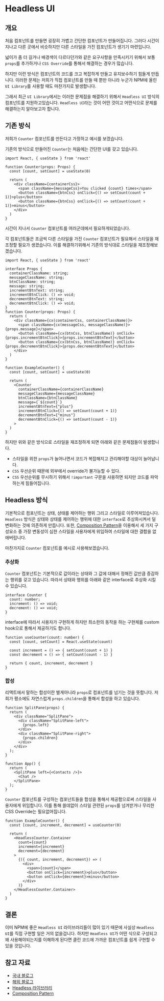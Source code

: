 # Headless UI
## 개요
처음 컴포넌트를 만들면 굉장히 가볍고 간단한 컴포넌트가 만들어집니다. 그러다 시간이 지나고 다른 곳에서 비슷하지만 다른 스타일을 가진 컴포넌트가 생기기 마련입니다.

넓이가 좀 더 길거나 배경색이 다르다던가와 같은 요구사항을 만족시키기 위해서 보통 `props`를 추가하거나 `CSS Override`를 통해서 해결하는 경우가 많습니다.

하지만 이런 방식은 컴포넌트의 코드를 크고 복잡하게 만들고 유지보수하기 힘들게 만듭니다. 
이러한 문제는 저희가 직접 컴포넌트를 만들 때 뿐만 아니라 누군가 NPM에 올린 `UI Library`를 사용할 때도 마찬가지로 발생합니다.

그래서 최근 `UI Library`에서는 이러한 문제점을 해결하기 위해서 `Headless UI` 방식의 컴포넌트를 지원하고있습니다. `Headless UI`라는 것이 어떤 것이고 어떤식으로 문제를 해결하는지 알아보고자 합니다.

## 기존 방식
저희가 `Counter` 컴포넌트를 만든다고 가정하고 예시를 보겠습니다.

기존의 방식으로 만들어진 `Counter`는 처음에는 간단한 UI를 갖고 있습니다.
```tsx
import React, { useState } from 'react'

function Counter(props: Props) {
  const [count, setCount] = useState(0)

  return (
    <div className={containerCss}>
      <span className={messageCss}>You clicked {count} times</span>
      <button className={btnCss} onClick={() => setCount(count + 1)}>plus</button>
      <button className={btnCss} onClick={() => setCount(count + 1)}>minus</button>
    </div>
  )
}
```

시간이 지나서 `Counter` 컴포넌트를 여러군데에서 필요하게되었습니다.

각 컴포넌트들은 조금씩 다른  스타일을 가진 `Counter` 컴포넌트가 필요해서 스타일을 재조정할 필요가 생겼습니다. 이를 해결하기위해서 기존의 방식대로 스타일을 재조정해보겠습니다.
```tsx
import React, { useState } from 'react'

interface Props {
  containerClassName: string;
  messageClassName: string;
  btnClassName: string;
  message: string;
  incrementBtnText: string;
  incrementBtnClick: () => void;
  decrementBtnText: string;
  decrementBtnClick: () => void;
}
function Counter(props: Props) {
  return (
    <div className={cx(containerCss, containerClassName)}>
      <span className={cx(messageCss, messageClassName)}>{props.message}</span>
      <button className={cx(btnCss, btnClassName)} onClick={props.incrementBtnClick}>{props.incrementBtnText}</button>
      <button className={cx(btnCss, btnClassName)} onClick={props.decrementBtnClick}>{props.decrementBtnText}</button>
    </div>
  )
}

function ExampleCounter() {
  const [count, setCount] = useState(0)

  return (
    <Counter 
      containerClassName={containerClassName}
      messageClassName={messageClassName} 
      btnClassName={btnClassName} 
      message={`${count}`}
      incrementBtnText={"plus"}
      incrementBtnClick={() => setCount(count + 1)}
      decrementBtnText={"minus"}
      decrementBtnClick={() => setCount(count - 1)}
    >
  )
}
```

하지만 위와 같은 방식으로 스타일을 재조정하게 되면 아래와 같은 문제점들이 발생합니다.

- 스타일을 위한 `props`가 늘어나면서 코드가 복잡해지고 관리해야할 대상이 늘어납니다.
- `CSS` 우선순위 때문에 외부에서 override가 불가능할 수 있다.
- `CSS` 우선순위를 무시하기 위해서 `!important` 구문을 사용하면 되지만 코드를 파악하는게 힘들어집니다.

## Headless 방식
기본적으로 컴포넌트는 상태, 상태를 제어하는 행위 그리고 스타일로 이루어져있습니다. `Headless` 방식은 상태와 상태를 제어하는 행위에 대한 `interface`로 추상화시켜서 덜 변화하는 것에 의존하게 만듭니다. 또한, [Composition Pattern](https://ko.reactjs.org/docs/composition-vs-inheritance.html)을 이용해서 세 가지 구성요소 중 가장 변동성이 심한 스타일을 사용자에게 위임하여 스타일에 대한 결합을 없애버립니다.

마찬가지로 `Counter` 컴포넌트를 예시로 사용해보겠습니다. 

### 추상화
`Counter` 컴포넌트는 기본적으로 값이라는 상태와 그 값에 대해서 정해진 값만큼 증감하는 행위를 갖고 있습니다.
따라서 상태와 행위를 아래와 같은 interface로 추상화 시킬 수 있습니다.
```tsx
interface Counter {
  count: number;
  increment: () => void;
  decrement: () => void;
}
```

interface에 따라서 사용자가 구현하게 하지만 최소한의 동작을 하는 구현체를 custom hook으로 통해서 제공하기도 합니다.
```tsx
function useCounter(count: number) {
  const [count, setCount] = React.useState(count)

  const increment = () => { setCount(count + 1) }
  const decrement = () => { setCount(count - 1) }
  
  return { count, increment, decrement }
}
```
### 합성
리액트에서 말하는 합성이란 별게아니라 `props`로 컴포넌트를 넘기는 것을 뜻합니다. 저희가 평소에도 자연스럽게 `props.children`을 통해서 합성을 하고 있습니다.
```tsx
function SplitPane(props) {
  return (
    <div className="SplitPane">
      <div className="SplitPane-left">
        {props.left}
      </div>
      <div className="SplitPane-right">
        {props.children}
      </div>
    </div>
  );
}

function App() {
  return (
    <SplitPane left={<Contacts />}>
      <Chat />
    </SplitPane>
  );
}
```

`Counter` 컴포넌트를 구성하는 컴포넌트들을 합성을 통해서 제공함으로써 스타일을 사용자에게 위임합니다.
이를 통해 쓸데없이 스타일 관련된 `props`를 넘겨받거나 무리한 CSS Override는 필요없어집니다.
```tsx
function ExampleCounter() {
  const [count, increment, decrement] = useCounter(0)

  return (
    <HeadlessCounter.Container
      count={count}
      increment={increment}
      decrement={decrement}
    >
      {({ count, increment, decrement}) => (
        <div>
          <span>{count}</span>
          <button onClick={increment}>plus</button>
          <button onClick={decrement}>minus</button>
        </div>
      )}
    </HeadlessCounter.Container>
  )
}
```

## 결론
이미 NPM에 좋은 `Headless UI` 라이브러리들이 많이 있기 때문에 사실상 `Headless UI`를 직접 구현할 일은 거의 없을겁니다. 하지만 `Headless UI`가 어떤 식으로 구성되고 왜 사용해야되는지를 이해하게 된다면 클린 코드에 가까운 컴포넌트를 쉽게 구현할 수 있을 것입니다.

## 참고 자료
- [국내 블로그](https://jbee.io/react/headless-concept/)
- [해외 블로그](https://www.joshbritz.co/posts/the-sexiness-of-headless-ui/)
- [Headless 라이브러리](https://headlessui.dev/)
- [Composition Pattern](https://ko.reactjs.org/docs/composition-vs-inheritance.html)